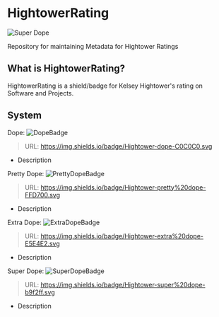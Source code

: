# HightowerRating

![Super Dope](https://img.shields.io/badge/Hightower-super%20dope-b9f2ff.svg)

Repository for maintaining Metadata for Hightower Ratings

## What is HightowerRating?

HightowerRating is a shield/badge for Kelsey Hightower's rating on Software and Projects.

## System

Dope: ![DopeBadge](https://img.shields.io/badge/Hightower-dope-C0C0C0.svg)

> URL: https://img.shields.io/badge/Hightower-dope-C0C0C0.svg

- Description

Pretty Dope: ![PrettyDopeBadge](https://img.shields.io/badge/Hightower-pretty%20dope-FFD700.svg)

> URL: https://img.shields.io/badge/Hightower-pretty%20dope-FFD700.svg

- Description

Extra Dope: ![ExtraDopeBadge](https://img.shields.io/badge/Hightower-extra%20dope-E5E4E2.svg)

> URL: https://img.shields.io/badge/Hightower-extra%20dope-E5E4E2.svg

- Description

Super Dope: ![SuperDopeBadge](https://img.shields.io/badge/Hightower-super%20dope-b9f2ff.svg)

> URL: https://img.shields.io/badge/Hightower-super%20dope-b9f2ff.svg

- Description
